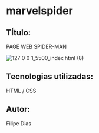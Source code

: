 # marvelspider

## TÍtulo:

PAGE WEB SPIDER-MAN


![127 0 0 1_5500_index html (8)](https://user-images.githubusercontent.com/97606816/190542725-5cbaae62-bd62-4a35-8292-8bc9a5bd5fd7.png)

## Tecnologias utilizadas:

HTML / CSS 

## Autor:

Filipe Dias
